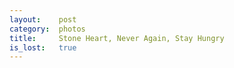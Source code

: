 ```yaml
---
layout:    post
category:  photos
title:     Stone Heart, Never Again, Stay Hungry
is_lost:   true
---
```

